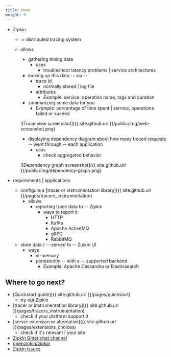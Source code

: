 ```yaml
---
title: Home
weight: 0
---
```

* Zipkin
  * := distributed tracing system
  * allows
    * gathering timing data
      * uses
        * troubleshoot latency problems | service architectures
    * looking up this data -- via --
      * trace Id 
        * normally stored | log file
      * attributes
        * *Example:* service, operation name, tags and duration
    * summarizing some data for you
      * _Example:_ percentage of time spent | service, operations failed or suceed

    ![Trace view screenshot]({{ site.github.url }}/public/img/web-screenshot.png)

    * displaying dependency diagram about how many traced requests -- went through -- each application
      * uses
        * check aggregated behavior

    ![Dependency graph screenshot]({{ site.github.url }}/public/img/dependency-graph.png)

* requirements | applications
  * configure a [tracer or instrumentation library]({{ site.github.url }}/pages/tracers_instrumentation)
    * allows
      * reporting trace data to -- Zipkin
        * ways to report it
          * HTTP
          * Kafka
          * Apache ActiveMQ
          * gRPC
          * RabbitMQ
  * store data / -- served to -- Zipkin UI
    * ways
      * in-memory
      * persistently -- with a -- supported backend
        * *Example:* Apache Cassandra or Elasticsearch

## Where to go next?

 * [Quickstart guide]({{ site.github.url }}/pages/quickstart)
   * try out Zipkin 
 * [tracer or instrumentation library]({{ site.github.url }}/pages/tracers_instrumentation)
   * check if your platform support it 
 * [server extension or alternative]({{ site.github.url }}/pages/extensions_choices)
   * check if it's relevant | your site
 * [Zipkin Gitter chat channel](https://gitter.im/openzipkin/zipkin)
 * [openzipkin/zipkin](https://github.com/openzipkin/zipkin/)
 * [Zipkin issues](https://github.com/openzipkin/zipkin/issues)
